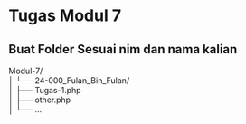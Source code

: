 # Tugas Modul 7

## Buat Folder Sesuai nim dan nama kalian

Modul-7/  
│   └── 24-000_Fulan_Bin_Fulan/  
│       ├── Tugas-1.php  
│       ├── other.php  
│       └── ...  

